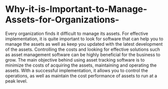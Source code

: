 # Why-it-is-Important-to-Manage-Assets-for-Organizations-
Every organization finds it difficult to manage its assets. For effective implementation, it is quite important to look for software that can help you to manage the assets as well as keep you updated with the latest development of the assets. Controlling the costs and looking for effective solutions such as asset management software can be highly beneficial for the business to grow. The main objective behind using asset tracking software is to minimize the costs of acquiring the assets, maintaining and operating the assets. With a successful implementation, it allows you to control the operations, as well as maintain the cost performance of assets to run at a peak level.  
